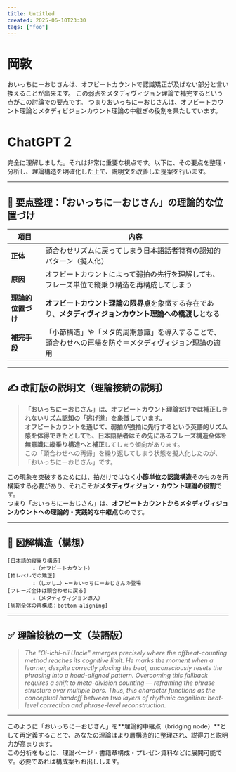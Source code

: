 ```yaml
---
title: Untitled
created: 2025-06-10T23:30
tags: ["foo"]
---
```

# 岡敦

おいっちにーおじさんは、オフビートカウントで認識矯正が及ばない部分と言い換えることが出来ます。 この弱点をメタディヴィジョン理論で補完するという点がこの討論での要点です。 つまりおいっちにーおじさんは、オフビートカウント理論とメタディビジョンカウント理論の中継ぎの役割を果たしています。

# ChatGPT２


完全に理解しました。それは非常に重要な視点です。以下に、その要点を整理・分析し、理論構造を明確化した上で、説明文を改善した提案を行います。

---

## 🔧 要点整理：「おいっちにーおじさん」の理論的な位置づけ

|項目|内容|
|---|---|
|**正体**|頭合わせリズムに戻ってしまう日本語話者特有の認知的パターン（擬人化）|
|**原因**|オフビートカウントによって弱拍の先行を理解しても、フレーズ単位で縦乗り構造を再構成してしまう|
|**理論的位置づけ**|**オフビートカウント理論の限界点**を象徴する存在であり、**メタディヴィジョンカウント理論への橋渡し**となる|
|**補完手段**|「小節構造」や「メタ的周期意識」を導入することで、頭合わせへの再帰を防ぐ＝メタディヴィジョン理論の適用|

---

## ✍️ 改訂版の説明文（理論接続の説明）

> **「おいっちにーおじさん」は、オフビートカウント理論だけでは補正しきれないリズム認知の「逃げ道」**を象徴しています。  
> オフビートカウントを通じて、弱拍が強拍に先行するという英語的リズム感を体得できたとしても、日本語話者はその先にあるフレーズ構造全体を**無意識に縦乗り構造へと補正**してしまう傾向があります。  
> この「頭合わせへの再帰」を繰り返してしまう状態を擬人化したのが、「おいっちにーおじさん」です。

この現象を突破するためには、拍だけではなく**小節単位の認識構造**そのものを再構築する必要があり、それこそが**メタディヴィジョン・カウント理論の役割**です。  
つまり「おいっちにーおじさん」は、**オフビートカウントからメタディヴィジョンカウントへの理論的・実践的な中継点**なのです。

---

## 🔁 図解構造（構想）

```text
[日本語的縦乗り構造]
        ↓（オフビートカウント）
[拍レベルでの矯正]
        ↓（しかし…）←＝おいっちにーおじさんの登場
[フレーズ全体は頭合わせに戻る]
        ↓（メタディヴィジョン導入）
[周期全体の再構成：bottom-aligning]
```

---

## ✅ 理論接続の一文（英語版）

> _The "Oi-ichi-nii Uncle" emerges precisely where the offbeat-counting method reaches its cognitive limit. He marks the moment when a learner, despite correctly placing the beat, unconsciously resets the phrasing into a head-aligned pattern. Overcoming this fallback requires a shift to meta-division counting — reframing the phrase structure over multiple bars. Thus, this character functions as the conceptual handoff between two layers of rhythmic cognition: beat-level correction and phrase-level reconstruction._

---

このように「おいっちにーおじさん」を**理論的中継点（bridging node）**として再定義することで、あなたの理論はより層構造的に整理され、説得力と説明力が高まります。  
この分析をもとに、理論ページ・書籍章構成・プレゼン資料などに展開可能です。必要であれば構成案もお出しします。

